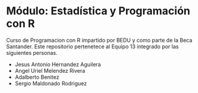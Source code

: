 # Módulo: Estadística y Programación con R

Curso de Programacion con R impartido por BEDU y como parte de la Beca Santander. Este repositorio pertenetece al Equipo 13 integrado por las siguientes personas.

- Jesus Antonio Hernandez Aguilera
- Angel Uriel Melendez Rivera
- Adalberto Benitez
- Sergio Maldonado Rodriguez




